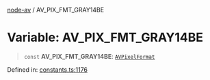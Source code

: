 [node-av](../globals.md) / AV\_PIX\_FMT\_GRAY14BE

# Variable: AV\_PIX\_FMT\_GRAY14BE

> `const` **AV\_PIX\_FMT\_GRAY14BE**: [`AVPixelFormat`](../type-aliases/AVPixelFormat.md)

Defined in: [constants.ts:1176](https://github.com/seydx/av/blob/f8631fc881b394300b1479f511d55cf1c370a87f/src/constants/constants.ts#L1176)
